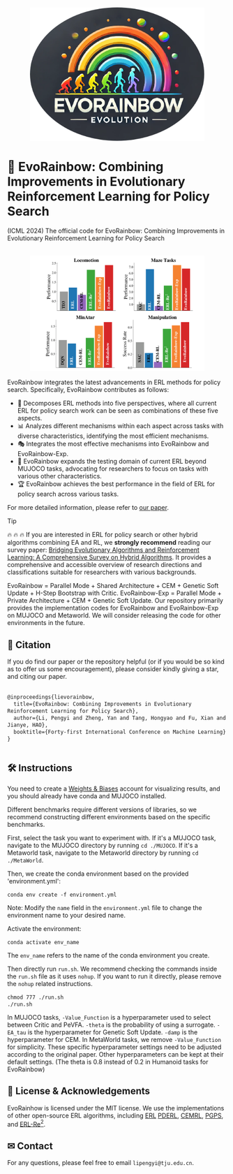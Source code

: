 <p align="center">
    <br>
    <img src="Figure/EvoRainbow.png" width="400"/>
    <br>
<p>
  
# 🌈 EvoRainbow: Combining Improvements in Evolutionary Reinforcement Learning for Policy Search
(ICML 2024) The official code for EvoRainbow: Combining Improvements in Evolutionary Reinforcement Learning for Policy Search

<p align="center">
    <br>
    <img src="Figure/Overall.jpg", width="400"/>
    <br>
<p>

EvoRainbow integrates the latest advancements in ERL methods for policy search. Specifically, EvoRainbow contributes as follows:

- :trident: Decomposes ERL methods into five perspectives, where all current ERL for policy search work can be seen as combinations of these five aspects.
- :bar_chart: Analyzes different mechanisms within each aspect across tasks with diverse characteristics, identifying the most efficient mechanisms.
- :performing_arts: Integrates the most effective mechanisms into EvoRainbow and EvoRainbow-Exp.
- :key: EvoRainbow expands the testing domain of current ERL beyond MUJOCO tasks, advocating for researchers to focus on tasks with various other characteristics.
- :trophy: EvoRainbow achieves the best performance in the field of ERL for policy search across various tasks.

For more detailed information, please refer to [our paper](https://openreview.net/forum?id=75Hes6Zse4).

> [!TIP]
> 🔥 🔥 🔥 If you are interested in ERL for policy search or other hybrid algorithms combining EA and RL, we **strongly recommend** reading our survey paper: [Bridging Evolutionary Algorithms and Reinforcement Learning: A Comprehensive Survey on Hybrid Algorithms](https://arxiv.org/abs/2401.11963). It provides a comprehensive and accessible overview of research directions and classifications suitable for researchers with various backgrounds.


EvoRainbow = Parallel Mode + Shared Architecture + CEM + Genetic Soft Update + H-Step Bootstrap with Critic. 
EvoRainbow-Exp = Parallel Mode + Private Architecture + CEM + Genetic Soft Update.
Our repository primarily provides the implementation codes for EvoRainbow and EvoRainbow-Exp on MUJOCO and Metaworld. We will consider releasing the code for other environments in the future.



## 🙏 Citation

If you do find our paper or the repository helpful (or if you would be so kind as to offer us some encouragement), please consider kindly giving a star, and citing our paper.
```

@inproceedings{lievorainbow,
  title={EvoRainbow: Combining Improvements in Evolutionary Reinforcement Learning for Policy Search},
  author={Li, Pengyi and Zheng, Yan and Tang, Hongyao and Fu, Xian and Jianye, HAO},
  booktitle={Forty-first International Conference on Machine Learning}
}


```


## 🛠️ Instructions


You need to create a [Weights & Biases](https://wandb.ai) account for visualizing results, and you should already have conda and MUJOCO installed.

Different benchmarks require different versions of libraries, so we recommend constructing different environments based on the specific benchmarks.

First, select the task you want to experiment with. If it's a MUJOCO task, navigate to the MUJOCO directory by running `cd ./MUJOCO`. If it's a Metaworld task, navigate to the Metaworld directory by running `cd ./MetaWorld`.

Then, we create the conda environment based on the provided 'environment.yml':

```
conda env create -f environment.yml
```

Note: Modify the `name` field in the `environment.yml` file to change the environment name to your desired name.

Activate the environment:

```
conda activate env_name
```

The `env_name` refers to the name of the conda environment you create.

Then directly run `run.sh`. We recommend checking the commands inside the `run.sh` file as it uses `nohup`. If you want to run it directly, please remove the `nohup` related instructions.
```
chmod 777 ./run.sh
./run.sh
```

In MUJOCO tasks, `-Value_Function` is a hyperparameter used to select between Critic and PeVFA. `-theta` is the probability of using a surrogate. `-EA_tau` is the hyperparameter for Genetic Soft Update. `-damp` is the hyperparameter for CEM. In MetaWorld tasks, we remove `-Value_Function` for simplicity. These specific hyperparameter settings need to be adjusted according to the original paper. Other hyperparameters can be kept at their default settings. (The theta is 0.8 instead of 0.2 in Humanoid tasks for EvoRainbow)



## :beginner: License & Acknowledgements

EvoRainhow is licensed under the MIT license. We use the implementations of other open-source ERL algorithms, including [ERL](https://github.com/ShawK91/Evolutionary-Reinforcement-Learning)
[PDERL](https://github.com/crisbodnar/pderl), [CEMRL](https://github.com/apourchot/CEM-RL), [PGPS](https://github.com/NamKim88/PGPS), and [ERL-Re$^2$](https://github.com/yeshenpy/ERL-Re2).

## ✉ Contact

For any questions, please feel free to email `lipengyi@tju.edu.cn`.


